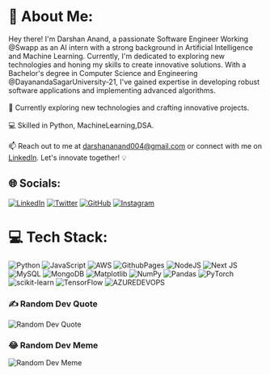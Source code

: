 # 💫 About Me:
Hey there! I'm Darshan Anand, a passionate Software Engineer 
Working @Swapp as an AI intern with a strong background in Artificial Intelligence and Machine Learning. Currently, 
I'm dedicated to exploring new technologies and honing my skills to create innovative solutions.
With a Bachelor's degree in Computer Science and Engineering @DayanandaSagarUniversity-21, I've gained expertise in developing robust software applications and implementing advanced algorithms.<br/><br/>
🔭 Currently exploring new technologies and crafting innovative projects.<br/><br/>
💻 Skilled in Python, MachineLearning,DSA.<br/><br/>
📫 Reach out to me at darshananand004@gmail.com or connect with me on [LinkedIn](https://linkedin.com/in/darshan-anand-774117211). Let's innovate together! 💡<br/>

## 🌐 Socials:
[![LinkedIn](https://img.shields.io/badge/LinkedIn-%230077B5.svg?logo=linkedin&logoColor=white&style=for-the-badge)](https://linkedin.com/in/darshan-anand-774117211) 
[![Twitter](https://img.shields.io/badge/Twitter-%231DA1F2.svg?logo=twitter&logoColor=white&style=for-the-badge)](https://twitter.com/DarshanAnand007)
[![GitHub](https://img.shields.io/badge/GitHub-%23121011.svg?logo=github&logoColor=white&style=for-the-badge)](https://github.com/DarshanAnand007)
[![Instagram](https://img.shields.io/badge/Instagram-%23E4405F.svg?logo=instagram&logoColor=white&style=for-the-badge)](https://instagram.com/___draken__007___)

# 💻 Tech Stack:
![Python](https://img.shields.io/badge/python-%233776AB.svg?style=for-the-badge&logo=python&logoColor=white) ![JavaScript](https://img.shields.io/badge/javascript-%23323330.svg?style=for-the-badge&logo=javascript&logoColor=%23F7DF1E) ![AWS](https://img.shields.io/badge/AWS-%23FF9900.svg?style=for-the-badge&logo=amazon-aws&logoColor=white) ![GithubPages](https://img.shields.io/badge/github%20pages-121013?style=for-the-badge&logo=github&logoColor=white) ![NodeJS](https://img.shields.io/badge/node.js-6DA55F?style=for-the-badge&logo=node.js&logoColor=white) ![Next JS](https://img.shields.io/badge/Next-black?style=for-the-badge&logo=next.js&logoColor=white) ![MySQL](https://img.shields.io/badge/mysql-%2300000f.svg?style=for-the-badge&logo=mysql&logoColor=white) ![MongoDB](https://img.shields.io/badge/MongoDB-%234ea94b.svg?style=for-the-badge&logo=mongodb&logoColor=white) ![Matplotlib](https://img.shields.io/badge/Matplotlib-%23ffffff.svg?style=for-the-badge&logo=Matplotlib&logoColor=black) ![NumPy](https://img.shields.io/badge/numpy-%23013243.svg?style=for-the-badge&logo=numpy&logoColor=white) ![Pandas](https://img.shields.io/badge/pandas-%23150458.svg?style=for-the-badge&logo=pandas&logoColor=white) ![PyTorch](https://img.shields.io/badge/PyTorch-%23EE4C2C.svg?style=for-the-badge&logo=PyTorch&logoColor=white) ![scikit-learn](https://img.shields.io/badge/scikit--learn-%23F7931E.svg?style=for-the-badge&logo=scikit-learn&logoColor=white) ![TensorFlow](https://img.shields.io/badge/TensorFlow-%23FF6F00.svg?style=for-the-badge&logo=TensorFlow&logoColor=white) ![AZUREDEVOPS](https://img.shields.io/badge/azuredevops-0078D7.svg?style=for-the-badge&logo=azuredevops&logoColor=white&color=%230078D7)

<!-- # 📊 GitHub Stats:
![](https://github-readme-stats.vercel.app/api?username=DarshanAnand007&theme=vue&hide_border=true&include_all_commits=false&count_private=false)<br/>
![](https://github-readme-streak-stats.herokuapp.com/?user=DarshanAnand007&theme=vue&hide_border=true)<br/>
![](https://github-readme-stats.vercel.app/api/top-langs/?username=DarshanAnand007&theme=vue&hide_border=true&include_all_commits=false&count_private=false&layout=compact)?
-->

### ✍️ Random Dev Quote
![Random Dev Quote](https://quotes-github-readme.vercel.app/api?type=horizontal&theme=light)

### 😂 Random Dev Meme
![Random Dev Meme](https://api.memegen.link/images/custom/%3Fbackground=https://memes.tw/%26watermark=https://memes.tw/%26watermark=top%26watermark=top/Hello,World.png?watermark=https://memes.tw/%26watermark=https://memes.tw/%26watermark=top%26watermark=top/Hello,World.png?watermark=https://memes.tw/%26watermark=top)





